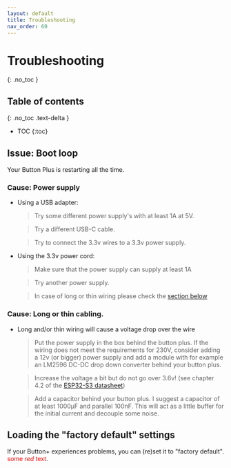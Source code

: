 ```yaml
---
layout: default
title: Troubleshooting
nav_order: 60
---
```


# Troubleshooting
{: .no_toc }

## Table of contents
{: .no_toc .text-delta }
- TOC
{:toc}

## Issue: Boot loop
Your Button Plus is restarting all the time.

### Cause: Power supply
* Using a USB adapter: 
  > Try some different power supply's with at least 1A at 5V.

  > Try a different USB-C cable.

  > Try to connect the 3.3v wires to a 3.3v power supply.
* Using the 3.3v power cord:
  > Make sure that the power supply can supply at least 1A

  > Try another power supply.

  > In case of long or thin wiring please check the [section below](#cause-long-or-thin-cabling) 

### Cause: Long or thin cabling.

* Long and/or thin wiring will cause a voltage drop over the wire
  > Put the power supply in the box behind the button plus. If the wiring does not meet the requirements for 230V,
  > consider adding a 12v (or bigger) power supply and add a module with for example an LM2596 DC-DC drop down converter behind your button plus.
  
  > Increase the voltage a bit but do not go over 3.6v! (see chapter 4.2 of the [ESP32-S3 datasheet](https://www.espressif.com/sites/default/files/documentation/esp32-s3_datasheet_en.pdf))
  
  > Add a capacitor behind your button plus. I suggest a capacitor of at least 1000µF and parallel 100nF. This will act as a little buffer 
  > for the initial current and decouple some noise.
  >

## Loading the "factory default" settings
If your Button+ experiences problems, you can (re)set it to "factory default".
<span style="color:red">some *red* text</span>.
